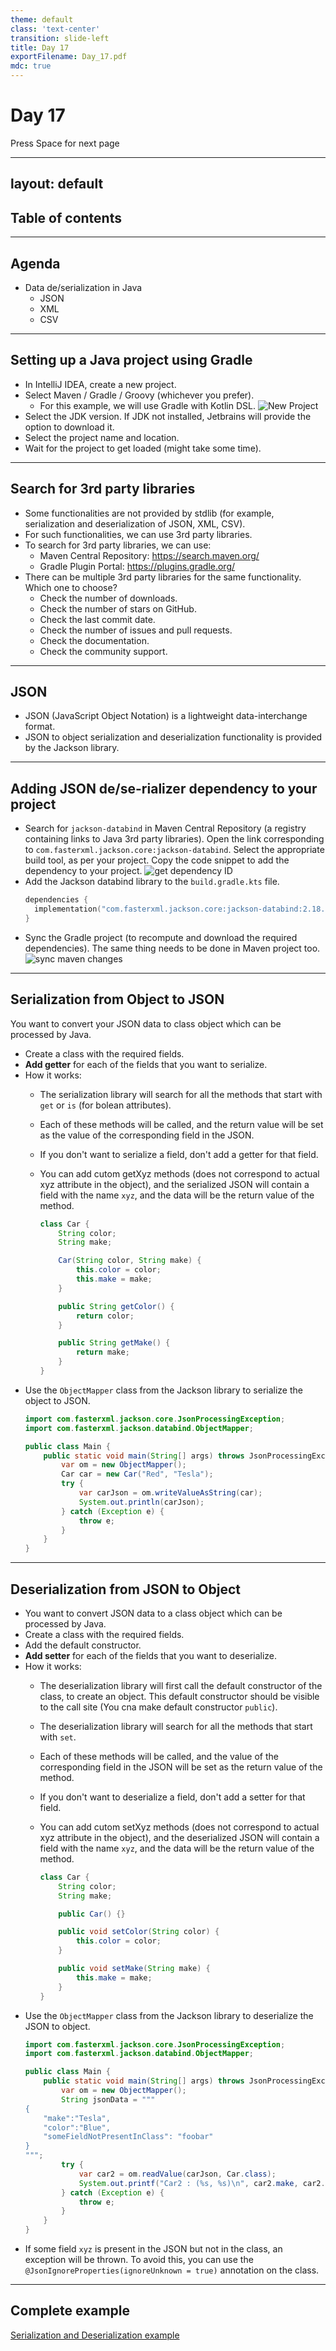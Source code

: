 ```yaml
---
theme: default
class: 'text-center'
transition: slide-left
title: Day 17
exportFilename: Day_17.pdf
mdc: true
---
```


# Day 17


<div class="pt-13">
  <span @click="$slidev.nav.next" class="px-2 py-1 rounded cursor-pointer" flex="~ justify-center items-center gap-2" hover="bg-white bg-opacity-10">
    Press Space for next page <div class="i-carbon:arrow-right inline-block"/>
  </span>
</div>

---
layout: default
---

## Table of contents

<Toc columns=3></Toc>

---

## Agenda

- Data de/serialization in Java
  + JSON
  + XML
  + CSV

---

## Setting up a Java project using Gradle

- In IntelliJ IDEA, create a new project.
- Select Maven / Gradle / Groovy (whichever you prefer).
  + For this example, we will use Gradle with Kotlin DSL.
  ![New Project](maven_kotlin_new.png)
- Select the JDK version. If JDK not installed, Jetbrains will provide the option to download it.
- Select the project name and location.
- Wait for the project to get loaded (might take some time).

---

## Search for 3rd party libraries

- Some functionalities are not provided by stdlib (for example, serialization and deserialization of JSON, XML, CSV).
- For such functionalities, we can use 3rd party libraries.
- To search for 3rd party libraries, we can use:
  + Maven Central Repository: https://search.maven.org/
  + Gradle Plugin Portal: https://plugins.gradle.org/
- There can be multiple 3rd party libraries for the same functionality. Which one to choose?
  + Check the number of downloads.
  + Check the number of stars on GitHub.
  + Check the last commit date.
  + Check the number of issues and pull requests.
  + Check the documentation.
  + Check the community support.

---

## JSON

- JSON (JavaScript Object Notation) is a lightweight data-interchange format.
- JSON to object serialization and deserialization functionality is provided by the Jackson library.

---

## Adding JSON de/se-rializer dependency to your project

- Search for `jackson-databind` in Maven Central Repository (a registry containing links to Java 3rd party libraries). Open the link corresponding to `com.fasterxml.jackson.core:jackson-databind`. Select the appropriate build tool, as per your project. Copy the code snippet to add the dependency to your project.
  ![get dependency ID](get_dependency_id.png)
- Add the Jackson databind library to the `build.gradle.kts` file.
  ```kotlin
  dependencies {
    implementation("com.fasterxml.jackson.core:jackson-databind:2.18.2")
  }
  ```
- Sync the Gradle project (to recompute and download the required dependencies). The same thing needs to be done in Maven project too.
  ![sync maven changes](sync_changes.png)

---

## Serialization from Object to JSON

You want to convert your JSON data to class object which can be processed by Java.
- Create a class with the required fields.
- **Add getter** for each of the fields that you want to serialize.
- How it works:
  + The serialization library will search for all the methods that start with `get` or `is` (for bolean attributes).
  + Each of these methods will be called, and the return value will be set as the value of the corresponding field in the JSON.
  + If you don't want to serialize a field, don't add a getter for that field.
  + You can add cutom getXyz methods (does not correspond to actual xyz attribute in the object), and the serialized JSON will contain a field with the name `xyz`, and the data will be the return value of the method.

    ```java
    class Car {
        String color;
        String make;

        Car(String color, String make) {
            this.color = color;
            this.make = make;
        }

        public String getColor() {
            return color;
        }

        public String getMake() {
            return make;
        }
    }
    ```
- Use the `ObjectMapper` class from the Jackson library to serialize the object to JSON.
    ```java
    import com.fasterxml.jackson.core.JsonProcessingException;
    import com.fasterxml.jackson.databind.ObjectMapper;

    public class Main {
        public static void main(String[] args) throws JsonProcessingException {
            var om = new ObjectMapper();
            Car car = new Car("Red", "Tesla");
            try {
                var carJson = om.writeValueAsString(car);
                System.out.println(carJson);
            } catch (Exception e) {
                throw e;
            }
        }
    }
    ```

---

## Deserialization from JSON to Object

- You want to convert JSON data to a class object which can be processed by Java.
- Create a class with the required fields.
- Add the default constructor.
- **Add setter** for each of the fields that you want to deserialize.
- How it works:
  + The deserialization library will first call the default constructor of the class, to create an object. This default constructor should be visible to the call site (You cna make default constructor `public`).
  + The deserialization library will search for all the methods that start with `set`.
  + Each of these methods will be called, and the value of the corresponding field in the JSON will be set as the return value of the method.
  + If you don't want to deserialize a field, don't add a setter for that field.
  + You can add cutom setXyz methods (does not correspond to actual xyz attribute in the object), and the deserialized JSON will contain a field with the name `xyz`, and the data will be the return value of the method.

    ```java
    class Car {
        String color;
        String make;

        public Car() {}

        public void setColor(String color) {
            this.color = color;
        }

        public void setMake(String make) {
            this.make = make;
        }
    }
    ```
- Use the `ObjectMapper` class from the Jackson library to deserialize the JSON to object.
    ```java
    import com.fasterxml.jackson.core.JsonProcessingException;
    import com.fasterxml.jackson.databind.ObjectMapper;

    public class Main {
        public static void main(String[] args) throws JsonProcessingException {
            var om = new ObjectMapper();
            String jsonData = """
    {
        "make":"Tesla",
        "color":"Blue",
        "someFieldNotPresentInClass": "foobar"
    }
    """;
            try {
                var car2 = om.readValue(carJson, Car.class);
                System.out.printf("Car2 : (%s, %s)\n", car2.make, car2.Color);
            } catch (Exception e) {
                throw e;
            }
        }
    }
    ```
- If some field `xyz` is present in the JSON but not in the class, an exception will be thrown. To avoid this, you can use the `@JsonIgnoreProperties(ignoreUnknown = true)` annotation on the class.

---

## Complete example

[Serialization and Deserialization example](../../deserial/src/main/java/org/example/Main.java)
